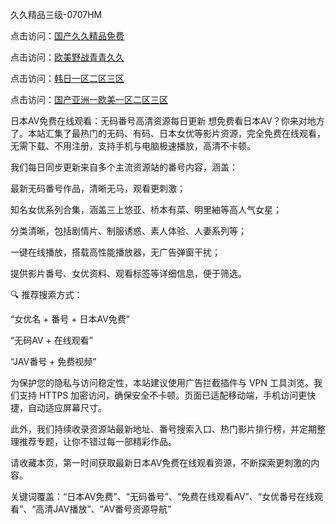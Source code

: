 久久精品三级-0707HM

点击访问：<a href="https://fdhf-454.pages.dev/">国产久久精品免费</a>

点击访问：<a href="https://fdhf-454.pages.dev/">欧美野战青青久久</a>

点击访问：<a href="https://gfd-5xg.pages.dev/">韩日一区二区三区</a>

点击访问：<a href="https://cfad.pages.dev/">国产亚洲一欧美一区二区三区</a>

日本AV免费在线观看：无码番号高清资源每日更新
想免费看日本AV？你来对地方了。本站汇集了最热门的无码、有码、日本女优等影片资源，完全免费在线观看，无需下载、不用注册，支持手机与电脑极速播放，高清不卡顿。

我们每日同步更新来自多个主流资源站的番号内容，涵盖：

最新无码番号作品，清晰无马，观看更刺激；

知名女优系列合集，涵盖三上悠亚、桥本有菜、明里紬等高人气女星；

分类清晰，包括剧情片、制服诱惑、素人体验、人妻系列等；

一键在线播放，搭载高性能播放器，无广告弹窗干扰；

提供影片番号、女优资料、观看标签等详细信息，便于筛选。

🔍 推荐搜索方式：

“女优名 + 番号 + 日本AV免费”

“无码AV + 在线观看”

“JAV番号 + 免费视频”

为保护您的隐私与访问稳定性，本站建议使用广告拦截插件与 VPN 工具浏览。我们支持 HTTPS 加密访问，确保安全不卡顿。页面已适配移动端，手机访问更快捷，自动适应屏幕尺寸。

此外，我们持续收录资源站最新地址、番号搜索入口、热门影片排行榜，并定期整理推荐专题，让你不错过每一部精彩作品。

请收藏本页，第一时间获取最新日本AV免费在线观看资源，不断探索更刺激的内容。

关键词覆盖：“日本AV免费”、“无码番号”、“免费在线观看AV”、“女优番号在线观看”、“高清JAV播放”、“AV番号资源导航”


<span style="display:none;">[Canonical link](）</span>
